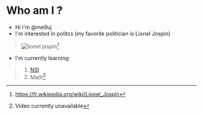 # Who am I ?
- Hi I'm @me9uj
- I'm interested in politcs (my favorite politician is Lionel Jospin)
> ![lionel jospin](https://user-images.githubusercontent.com/81018727/188304544-ab59f1c9-4165-45a3-8dc7-74d6910767c2.jpg)[^1]
- I'm currently learning:
> 1. [NSI](https://www.youtube.com/watch?v=Vx4ReBkMpP0)
> 2. Math[^2]
[^1]: https://fr.wikipedia.org/wiki/Lionel_Jospin
[^2]: Video currently unavailable
